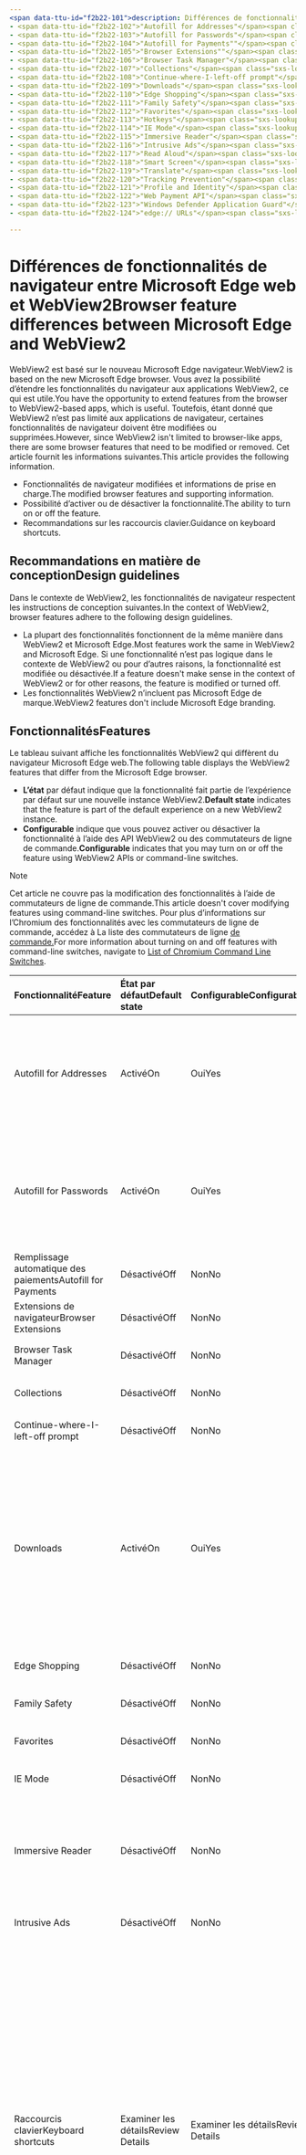 ```yaml
---
<span data-ttu-id="f2b22-101">description: Différences de fonctionnalités entre le titre Microsoft Edge et WebView2 : différences de fonctionnalités entre Microsoft Edge et l’auteur WebView2 : MSEdgeTeam ms.author: msedgedevrel ms.date: 19/04/2021 ms.topic: conceptual ms.prod: microsoft-edge ms.technology: webview keywords: IWebView2, IWebView2WebView, WebView2, webview, applications wpf, wpf, edge, ICoreWebView2, ICoreWebView2Host, contrôle de navigateur, edge html no-loc :</span><span class="sxs-lookup"><span data-stu-id="f2b22-101">description: Feature differences between Microsoft Edge and WebView2 title: Feature differences between Microsoft Edge and WebView2 author: MSEdgeTeam ms.author: msedgedevrel ms.date: 04/19/2021 ms.topic: conceptual ms.prod: microsoft-edge ms.technology: webview keywords: IWebView2, IWebView2WebView, WebView2, webview, wpf apps, wpf, edge, ICoreWebView2, ICoreWebView2Host, browser control, edge html no-loc:</span></span>
- <span data-ttu-id="f2b22-102">"Autofill for Addresses"</span><span class="sxs-lookup"><span data-stu-id="f2b22-102">"Autofill for Addresses"</span></span>
- <span data-ttu-id="f2b22-103">"Autofill for Passwords"</span><span class="sxs-lookup"><span data-stu-id="f2b22-103">"Autofill for Passwords"</span></span>
- <span data-ttu-id="f2b22-104">"Autofill for Payments""</span><span class="sxs-lookup"><span data-stu-id="f2b22-104">"Autofill for Payments""</span></span>
- <span data-ttu-id="f2b22-105">"Browser Extensions""</span><span class="sxs-lookup"><span data-stu-id="f2b22-105">"Browser Extensions""</span></span>
- <span data-ttu-id="f2b22-106">"Browser Task Manager"</span><span class="sxs-lookup"><span data-stu-id="f2b22-106">"Browser Task Manager"</span></span>
- <span data-ttu-id="f2b22-107">"Collections"</span><span class="sxs-lookup"><span data-stu-id="f2b22-107">"Collections"</span></span>
- <span data-ttu-id="f2b22-108">"Continue-where-I-left-off prompt"</span><span class="sxs-lookup"><span data-stu-id="f2b22-108">"Continue-where-I-left-off prompt"</span></span>
- <span data-ttu-id="f2b22-109">"Downloads"</span><span class="sxs-lookup"><span data-stu-id="f2b22-109">"Downloads"</span></span>
- <span data-ttu-id="f2b22-110">"Edge Shopping"</span><span class="sxs-lookup"><span data-stu-id="f2b22-110">"Edge Shopping"</span></span>
- <span data-ttu-id="f2b22-111">"Family Safety"</span><span class="sxs-lookup"><span data-stu-id="f2b22-111">"Family Safety"</span></span>
- <span data-ttu-id="f2b22-112">"Favorites"</span><span class="sxs-lookup"><span data-stu-id="f2b22-112">"Favorites"</span></span>
- <span data-ttu-id="f2b22-113">"Hotkeys"</span><span class="sxs-lookup"><span data-stu-id="f2b22-113">"Hotkeys"</span></span>
- <span data-ttu-id="f2b22-114">"IE Mode"</span><span class="sxs-lookup"><span data-stu-id="f2b22-114">"IE Mode"</span></span>
- <span data-ttu-id="f2b22-115">"Immersive Reader"</span><span class="sxs-lookup"><span data-stu-id="f2b22-115">"Immersive Reader"</span></span>
- <span data-ttu-id="f2b22-116">"Intrusive Ads"</span><span class="sxs-lookup"><span data-stu-id="f2b22-116">"Intrusive Ads"</span></span>
- <span data-ttu-id="f2b22-117">"Read Aloud"</span><span class="sxs-lookup"><span data-stu-id="f2b22-117">"Read Aloud"</span></span>
- <span data-ttu-id="f2b22-118">"Smart Screen"</span><span class="sxs-lookup"><span data-stu-id="f2b22-118">"Smart Screen"</span></span>
- <span data-ttu-id="f2b22-119">"Translate"</span><span class="sxs-lookup"><span data-stu-id="f2b22-119">"Translate"</span></span>
- <span data-ttu-id="f2b22-120">"Tracking Prevention"</span><span class="sxs-lookup"><span data-stu-id="f2b22-120">"Tracking Prevention"</span></span>
- <span data-ttu-id="f2b22-121">"Profile and Identity"</span><span class="sxs-lookup"><span data-stu-id="f2b22-121">"Profile and Identity"</span></span>
- <span data-ttu-id="f2b22-122">"Web Payment API"</span><span class="sxs-lookup"><span data-stu-id="f2b22-122">"Web Payment API"</span></span>
- <span data-ttu-id="f2b22-123">"Windows Defender Application Guard"</span><span class="sxs-lookup"><span data-stu-id="f2b22-123">"Windows Defender Application Guard"</span></span>
- <span data-ttu-id="f2b22-124">"edge:// URLs"</span><span class="sxs-lookup"><span data-stu-id="f2b22-124">"edge:// URLs"</span></span>

---
```

# <a name="browser-feature-differences-between-microsoft-edge-and-webview2"></a><span data-ttu-id="f2b22-125">Différences de fonctionnalités de navigateur entre Microsoft Edge web et WebView2</span><span class="sxs-lookup"><span data-stu-id="f2b22-125">Browser feature differences between Microsoft Edge and WebView2</span></span>  

<span data-ttu-id="f2b22-126">WebView2 est basé sur le nouveau Microsoft Edge navigateur.</span><span class="sxs-lookup"><span data-stu-id="f2b22-126">WebView2 is based on the new Microsoft Edge browser.</span></span>  <span data-ttu-id="f2b22-127">Vous avez la possibilité d’étendre les fonctionnalités du navigateur aux applications WebView2, ce qui est utile.</span><span class="sxs-lookup"><span data-stu-id="f2b22-127">You have the opportunity to extend features from the browser to WebView2-based apps, which is useful.</span></span>  <span data-ttu-id="f2b22-128">Toutefois, étant donné que WebView2 n’est pas limité aux applications de navigateur, certaines fonctionnalités de navigateur doivent être modifiées ou supprimées.</span><span class="sxs-lookup"><span data-stu-id="f2b22-128">However, since WebView2 isn't limited to browser-like apps, there are some browser features that need to be modified or removed.</span></span>  <span data-ttu-id="f2b22-129">Cet article fournit les informations suivantes.</span><span class="sxs-lookup"><span data-stu-id="f2b22-129">This article provides the following information.</span></span>  

*   <span data-ttu-id="f2b22-130">Fonctionnalités de navigateur modifiées et informations de prise en charge.</span><span class="sxs-lookup"><span data-stu-id="f2b22-130">The modified browser features and supporting information.</span></span>   
*   <span data-ttu-id="f2b22-131">Possibilité d’activer ou de désactiver la fonctionnalité.</span><span class="sxs-lookup"><span data-stu-id="f2b22-131">The ability to turn on or off the feature.</span></span>  
*   <span data-ttu-id="f2b22-132">Recommandations sur les raccourcis clavier.</span><span class="sxs-lookup"><span data-stu-id="f2b22-132">Guidance on keyboard shortcuts.</span></span>  
    
## <a name="design-guidelines"></a><span data-ttu-id="f2b22-133">Recommandations en matière de conception</span><span class="sxs-lookup"><span data-stu-id="f2b22-133">Design guidelines</span></span>  

<span data-ttu-id="f2b22-134">Dans le contexte de WebView2, les fonctionnalités de navigateur respectent les instructions de conception suivantes.</span><span class="sxs-lookup"><span data-stu-id="f2b22-134">In the context of WebView2, browser features adhere to the following design guidelines.</span></span>  

*   <span data-ttu-id="f2b22-135">La plupart des fonctionnalités fonctionnent de la même manière dans WebView2 et Microsoft Edge.</span><span class="sxs-lookup"><span data-stu-id="f2b22-135">Most features work the same in WebView2 and Microsoft Edge.</span></span>  <span data-ttu-id="f2b22-136">Si une fonctionnalité n’est pas logique dans le contexte de WebView2 ou pour d’autres raisons, la fonctionnalité est modifiée ou désactivée.</span><span class="sxs-lookup"><span data-stu-id="f2b22-136">If a feature doesn't make sense in the context of WebView2 or for other reasons, the feature is modified or turned off.</span></span> 
*   <span data-ttu-id="f2b22-137">Les fonctionnalités WebView2 n’incluent pas Microsoft Edge de marque.</span><span class="sxs-lookup"><span data-stu-id="f2b22-137">WebView2 features don't include Microsoft Edge branding.</span></span>  
    
## <a name="features"></a><span data-ttu-id="f2b22-138">Fonctionnalités</span><span class="sxs-lookup"><span data-stu-id="f2b22-138">Features</span></span>  

<span data-ttu-id="f2b22-139">Le tableau suivant affiche les fonctionnalités WebView2 qui diffèrent du navigateur Microsoft Edge web.</span><span class="sxs-lookup"><span data-stu-id="f2b22-139">The following table displays the WebView2 features that differ from the Microsoft Edge browser.</span></span>   

*   <span data-ttu-id="f2b22-140">**L’état** par défaut indique que la fonctionnalité fait partie de l’expérience par défaut sur une nouvelle instance WebView2.</span><span class="sxs-lookup"><span data-stu-id="f2b22-140">**Default state** indicates that the feature is part of the default experience on a new WebView2 instance.</span></span>  
*   <span data-ttu-id="f2b22-141">**Configurable** indique que vous pouvez activer ou désactiver la fonctionnalité à l’aide des API WebView2 ou des commutateurs de ligne de commande.</span><span class="sxs-lookup"><span data-stu-id="f2b22-141">**Configurable** indicates that you may turn on or off the feature using WebView2 APIs or command-line switches.</span></span>  
    
> [!NOTE]  
> <span data-ttu-id="f2b22-142">Cet article ne couvre pas la modification des fonctionnalités à l’aide de commutateurs de ligne de commande.</span><span class="sxs-lookup"><span data-stu-id="f2b22-142">This article doesn't cover modifying features using command-line switches.</span></span>  <span data-ttu-id="f2b22-143">Pour plus d’informations sur l’Chromium des fonctionnalités avec les commutateurs de ligne de commande, accédez à La liste des commutateurs de ligne [de commande.][PeterExperimentsChromiumCommandLineSwitches]</span><span class="sxs-lookup"><span data-stu-id="f2b22-143">For more information about turning on and off features with command-line switches, navigate to [List of Chromium Command Line Switches][PeterExperimentsChromiumCommandLineSwitches].</span></span>  
    
| <span data-ttu-id="f2b22-144">Fonctionnalité</span><span class="sxs-lookup"><span data-stu-id="f2b22-144">Feature</span></span> | <span data-ttu-id="f2b22-145">État par défaut</span><span class="sxs-lookup"><span data-stu-id="f2b22-145">Default state</span></span> | <span data-ttu-id="f2b22-146">Configurable</span><span class="sxs-lookup"><span data-stu-id="f2b22-146">Configurable</span></span> | <span data-ttu-id="f2b22-147">Détails</span><span class="sxs-lookup"><span data-stu-id="f2b22-147">Details</span></span> |  
|:--- |:--- |:--- | :--- |  
| Autofill for Addresses | <span data-ttu-id="f2b22-148">Activé</span><span class="sxs-lookup"><span data-stu-id="f2b22-148">On</span></span> | <span data-ttu-id="f2b22-149">Oui</span><span class="sxs-lookup"><span data-stu-id="f2b22-149">Yes</span></span> | <span data-ttu-id="f2b22-150">Cette fonctionnalité est désactivée par défaut, vous pouvez l’activer ou la désactiver à l’aide des API de remplissage automatique WebView2.</span><span class="sxs-lookup"><span data-stu-id="f2b22-150">This feature is turned on by default, you may turn it on or off using WebView2 Autofill APIs.</span></span>  |  
| Autofill for Passwords | <span data-ttu-id="f2b22-151">Activé</span><span class="sxs-lookup"><span data-stu-id="f2b22-151">On</span></span> | <span data-ttu-id="f2b22-152">Oui</span><span class="sxs-lookup"><span data-stu-id="f2b22-152">Yes</span></span> | <span data-ttu-id="f2b22-153">Cette fonctionnalité est désactivée par défaut, vous pouvez l’activer ou la désactiver à l’aide des API de remplissage automatique WebView2.</span><span class="sxs-lookup"><span data-stu-id="f2b22-153">This feature is turned on by default, you may turn it on or off using WebView2 Autofill APIs.</span></span>  |  
| <span data-ttu-id="f2b22-154">Remplissage automatique des paiements</span><span class="sxs-lookup"><span data-stu-id="f2b22-154">Autofill for Payments</span></span> | <span data-ttu-id="f2b22-155">Désactivé</span><span class="sxs-lookup"><span data-stu-id="f2b22-155">Off</span></span> | <span data-ttu-id="f2b22-156">Non</span><span class="sxs-lookup"><span data-stu-id="f2b22-156">No</span></span> | <span data-ttu-id="f2b22-157">Cette fonctionnalité est désactivée.</span><span class="sxs-lookup"><span data-stu-id="f2b22-157">This feature is turned off.</span></span>  |  
| <span data-ttu-id="f2b22-158">Extensions de navigateur</span><span class="sxs-lookup"><span data-stu-id="f2b22-158">Browser Extensions</span></span> | <span data-ttu-id="f2b22-159">Désactivé</span><span class="sxs-lookup"><span data-stu-id="f2b22-159">Off</span></span> | <span data-ttu-id="f2b22-160">Non</span><span class="sxs-lookup"><span data-stu-id="f2b22-160">No</span></span> | <span data-ttu-id="f2b22-161">Cette fonctionnalité est désactivée.</span><span class="sxs-lookup"><span data-stu-id="f2b22-161">This feature is turned off.</span></span>  |  
| Browser Task Manager | <span data-ttu-id="f2b22-162">Désactivé</span><span class="sxs-lookup"><span data-stu-id="f2b22-162">Off</span></span> | <span data-ttu-id="f2b22-163">Non</span><span class="sxs-lookup"><span data-stu-id="f2b22-163">No</span></span> | <span data-ttu-id="f2b22-164">Cette fonctionnalité est désactivée.</span><span class="sxs-lookup"><span data-stu-id="f2b22-164">This feature is turned off.</span></span>  |  
| Collections | <span data-ttu-id="f2b22-165">Désactivé</span><span class="sxs-lookup"><span data-stu-id="f2b22-165">Off</span></span> | <span data-ttu-id="f2b22-166">Non</span><span class="sxs-lookup"><span data-stu-id="f2b22-166">No</span></span> | <span data-ttu-id="f2b22-167">Cette fonctionnalité est désactivée.</span><span class="sxs-lookup"><span data-stu-id="f2b22-167">This feature is turned off.</span></span>  |  
| Continue-where-I-left-off prompt | <span data-ttu-id="f2b22-168">Désactivé</span><span class="sxs-lookup"><span data-stu-id="f2b22-168">Off</span></span> | <span data-ttu-id="f2b22-169">Non</span><span class="sxs-lookup"><span data-stu-id="f2b22-169">No</span></span> | <span data-ttu-id="f2b22-170">Cette fonctionnalité est désactivée.</span><span class="sxs-lookup"><span data-stu-id="f2b22-170">This feature is turned off.</span></span>  |  
| Downloads | <span data-ttu-id="f2b22-171">Activé</span><span class="sxs-lookup"><span data-stu-id="f2b22-171">On</span></span> | <span data-ttu-id="f2b22-172">Oui</span><span class="sxs-lookup"><span data-stu-id="f2b22-172">Yes</span></span> | <span data-ttu-id="f2b22-173">WebView2 fournit une API qui vous permet de personnaliser l’interface utilisateur de téléchargement pour manipuler les téléchargements.</span><span class="sxs-lookup"><span data-stu-id="f2b22-173">WebView2 provides an API that allows you to customize the download UI to manipulate downloads.</span></span> <span data-ttu-id="f2b22-174">Par exemple, vous pouvez bloquer, rediriger, enregistrer, suspendre, etc.</span><span class="sxs-lookup"><span data-stu-id="f2b22-174">For example, you can block, redirect, save, pause, and so on.</span></span>  <!--For more information, navigate to [download API][Webview2ReferenceDownloadApi].--> |  
| Edge Shopping | <span data-ttu-id="f2b22-175">Désactivé</span><span class="sxs-lookup"><span data-stu-id="f2b22-175">Off</span></span> | <span data-ttu-id="f2b22-176">Non</span><span class="sxs-lookup"><span data-stu-id="f2b22-176">No</span></span> | <span data-ttu-id="f2b22-177">Cette fonctionnalité est désactivée.</span><span class="sxs-lookup"><span data-stu-id="f2b22-177">This feature is turned off.</span></span>  |  
| Family Safety | <span data-ttu-id="f2b22-178">Désactivé</span><span class="sxs-lookup"><span data-stu-id="f2b22-178">Off</span></span> | <span data-ttu-id="f2b22-179">Non</span><span class="sxs-lookup"><span data-stu-id="f2b22-179">No</span></span> | <span data-ttu-id="f2b22-180">Cette fonctionnalité est désactivée.</span><span class="sxs-lookup"><span data-stu-id="f2b22-180">This feature is turned off.</span></span>  |  
| Favorites | <span data-ttu-id="f2b22-181">Désactivé</span><span class="sxs-lookup"><span data-stu-id="f2b22-181">Off</span></span> | <span data-ttu-id="f2b22-182">Non</span><span class="sxs-lookup"><span data-stu-id="f2b22-182">No</span></span> | <span data-ttu-id="f2b22-183">Cette fonctionnalité est désactivée.</span><span class="sxs-lookup"><span data-stu-id="f2b22-183">This feature is turned off.</span></span>  |  
| IE Mode | <span data-ttu-id="f2b22-184">Désactivé</span><span class="sxs-lookup"><span data-stu-id="f2b22-184">Off</span></span> | <span data-ttu-id="f2b22-185">Non</span><span class="sxs-lookup"><span data-stu-id="f2b22-185">No</span></span> | <span data-ttu-id="f2b22-186">Cette fonctionnalité est désactivée.</span><span class="sxs-lookup"><span data-stu-id="f2b22-186">This feature is turned off.</span></span>  |  
| Immersive Reader | <span data-ttu-id="f2b22-187">Désactivé</span><span class="sxs-lookup"><span data-stu-id="f2b22-187">Off</span></span> | <span data-ttu-id="f2b22-188">Non</span><span class="sxs-lookup"><span data-stu-id="f2b22-188">No</span></span> | <span data-ttu-id="f2b22-189">Cette fonctionnalité dépend de l’interface utilisateur du navigateur pour l’interaction.</span><span class="sxs-lookup"><span data-stu-id="f2b22-189">This feature depends on the browser UI for interaction.</span></span>  <span data-ttu-id="f2b22-190">Cette fonctionnalité est désactivée.</span><span class="sxs-lookup"><span data-stu-id="f2b22-190">This feature is turned off.</span></span>  |  
| Intrusive Ads | <span data-ttu-id="f2b22-191">Désactivé</span><span class="sxs-lookup"><span data-stu-id="f2b22-191">Off</span></span> | <span data-ttu-id="f2b22-192">Non</span><span class="sxs-lookup"><span data-stu-id="f2b22-192">No</span></span> | <span data-ttu-id="f2b22-193">Cette fonctionnalité est désactivée.</span><span class="sxs-lookup"><span data-stu-id="f2b22-193">This feature is turned off.</span></span>  |  
| <span data-ttu-id="f2b22-194">Raccourcis clavier</span><span class="sxs-lookup"><span data-stu-id="f2b22-194">Keyboard shortcuts</span></span> | <span data-ttu-id="f2b22-195">Examiner les détails</span><span class="sxs-lookup"><span data-stu-id="f2b22-195">Review Details</span></span> | <span data-ttu-id="f2b22-196">Examiner les détails</span><span class="sxs-lookup"><span data-stu-id="f2b22-196">Review Details</span></span> | <span data-ttu-id="f2b22-197">Les raccourcis clavier qui sont désactivés par défaut n’ont pas de sens ou provoquent des problèmes dans WebView2.</span><span class="sxs-lookup"><span data-stu-id="f2b22-197">The keyboard shortcuts that are turned off by default either don't make sense or cause problems in WebView2.</span></span>  <span data-ttu-id="f2b22-198">Vous ne pouvez pas activer ou désactiver ces raccourcis.</span><span class="sxs-lookup"><span data-stu-id="f2b22-198">You may not turn on or off these shortcuts.</span></span>  <span data-ttu-id="f2b22-199">Au lieu de cela, vous pouvez écouter une combinaison de touches à l’aide de l’événement `AcceleratorKeyPressed` et créer une réponse personnalisée si nécessaire.</span><span class="sxs-lookup"><span data-stu-id="f2b22-199">Instead, you may listen for a key combination using the `AcceleratorKeyPressed` event and create a custom response if needed.</span></span>  <span data-ttu-id="f2b22-200">Pour plus d’informations, accédez à [d’autres informations sur les raccourcis clavier.](#additional-keyboard-shortcuts-information)</span><span class="sxs-lookup"><span data-stu-id="f2b22-200">For more information, navigate to [Additional keyboard shortcuts information](#additional-keyboard-shortcuts-information).</span></span> |  
| <span data-ttu-id="f2b22-201">Notifications Push</span><span class="sxs-lookup"><span data-stu-id="f2b22-201">Push notifications</span></span> | <span data-ttu-id="f2b22-202">Désactivé</span><span class="sxs-lookup"><span data-stu-id="f2b22-202">Off</span></span> | <span data-ttu-id="f2b22-203">Non</span><span class="sxs-lookup"><span data-stu-id="f2b22-203">No</span></span> | <span data-ttu-id="f2b22-204">Cette fonctionnalité n’est pas implémentée dans WebView2.</span><span class="sxs-lookup"><span data-stu-id="f2b22-204">This feature is not implemented in WebView2.</span></span>  <span data-ttu-id="f2b22-205">Pour plus d’informations, [accédez à Ajouter la prise en charge de l’API de notification HTML5 (#308).][GithubMicrosoftedgeWebview2feedbackIssues308]</span><span class="sxs-lookup"><span data-stu-id="f2b22-205">For more information, navigate to [Add support for HTML5 Notification API (#308)][GithubMicrosoftedgeWebview2feedbackIssues308].</span></span> |  
| Read Aloud | <span data-ttu-id="f2b22-206">Désactivé</span><span class="sxs-lookup"><span data-stu-id="f2b22-206">Off</span></span> | <span data-ttu-id="f2b22-207">Non</span><span class="sxs-lookup"><span data-stu-id="f2b22-207">No</span></span> | <span data-ttu-id="f2b22-208">Cette fonctionnalité est désactivée.</span><span class="sxs-lookup"><span data-stu-id="f2b22-208">This feature is turned off.</span></span>  |  
| Smart Screen | <span data-ttu-id="f2b22-209">Activé</span><span class="sxs-lookup"><span data-stu-id="f2b22-209">On</span></span>`*` | <span data-ttu-id="f2b22-210">Non</span><span class="sxs-lookup"><span data-stu-id="f2b22-210">No</span></span> | `*` <span data-ttu-id="f2b22-211">L’interface utilisateur de cette fonctionnalité a été supprimée, mais la fonctionnalité sous-jacente est toujours disponible.</span><span class="sxs-lookup"><span data-stu-id="f2b22-211">The UI for this feature has been removed, however the underlying functionality is still available.</span></span>  <span data-ttu-id="f2b22-212">En outre, vous pouvez désactiver Smart Screen l’utilisation d’un commutateur de ligne de commande.</span><span class="sxs-lookup"><span data-stu-id="f2b22-212">Additionally, you may turn off Smart Screen using a command-line switch.</span></span>  |  
| Translate | <span data-ttu-id="f2b22-213">Désactivé</span><span class="sxs-lookup"><span data-stu-id="f2b22-213">Off</span></span> | <span data-ttu-id="f2b22-214">Non</span><span class="sxs-lookup"><span data-stu-id="f2b22-214">No</span></span> | <span data-ttu-id="f2b22-215">Cette fonctionnalité est désactivée.</span><span class="sxs-lookup"><span data-stu-id="f2b22-215">This feature is turned off.</span></span>  |  
| Tracking Prevention | <span data-ttu-id="f2b22-216">Activé</span><span class="sxs-lookup"><span data-stu-id="f2b22-216">On</span></span>`*` | <span data-ttu-id="f2b22-217">Non</span><span class="sxs-lookup"><span data-stu-id="f2b22-217">No</span></span> | `*` <span data-ttu-id="f2b22-218">L’interface utilisateur de cette fonctionnalité a été supprimée, mais la fonctionnalité sous-jacente est toujours disponible.</span><span class="sxs-lookup"><span data-stu-id="f2b22-218">The UI for this feature has been removed, however the underlying functionality is still available.</span></span>  <span data-ttu-id="f2b22-219">La prévention du suivi est toujours équilibrée.</span><span class="sxs-lookup"><span data-stu-id="f2b22-219">Tracking prevention is always set to balanced.</span></span>|  
| Profile and Identity | <span data-ttu-id="f2b22-220">Désactivé</span><span class="sxs-lookup"><span data-stu-id="f2b22-220">Off</span></span> | <span data-ttu-id="f2b22-221">Non</span><span class="sxs-lookup"><span data-stu-id="f2b22-221">No</span></span> | <span data-ttu-id="f2b22-222">La fonctionnalité qui synchronise vos favoris, cookies, etc., est désactivée.</span><span class="sxs-lookup"><span data-stu-id="f2b22-222">The feature that syncs your favorites, cookies, and so on, is turned off.</span></span>  |  
| Web Payment API | <span data-ttu-id="f2b22-223">Désactivé</span><span class="sxs-lookup"><span data-stu-id="f2b22-223">Off</span></span> | <span data-ttu-id="f2b22-224">Non</span><span class="sxs-lookup"><span data-stu-id="f2b22-224">No</span></span> | <span data-ttu-id="f2b22-225">Cette fonctionnalité est désactivée.</span><span class="sxs-lookup"><span data-stu-id="f2b22-225">This feature is turned off.</span></span>  | 
| Windows Defender Application Guard | <span data-ttu-id="f2b22-226">Désactivé</span><span class="sxs-lookup"><span data-stu-id="f2b22-226">Off</span></span> | <span data-ttu-id="f2b22-227">Non</span><span class="sxs-lookup"><span data-stu-id="f2b22-227">No</span></span> | <span data-ttu-id="f2b22-228">Cette fonctionnalité est désactivée.</span><span class="sxs-lookup"><span data-stu-id="f2b22-228">This feature is turned off.</span></span>  |  
| edge:// URLs | <span data-ttu-id="f2b22-229">Examiner les détails</span><span class="sxs-lookup"><span data-stu-id="f2b22-229">Review Details</span></span> | <span data-ttu-id="f2b22-230">Non</span><span class="sxs-lookup"><span data-stu-id="f2b22-230">No</span></span> | <span data-ttu-id="f2b22-231">Paramètres pour le navigateur Microsoft Edge sont sur `edge://` les URL.</span><span class="sxs-lookup"><span data-stu-id="f2b22-231">Settings for the Microsoft Edge browser are on `edge://` URLs.</span></span>  <span data-ttu-id="f2b22-232">Étant donné que la plupart de ces pages web ont une Microsoft Edge ou n’ont pas de sens dans le contexte de WebView2, certaines de ces URL sont désactivées.</span><span class="sxs-lookup"><span data-stu-id="f2b22-232">Because most of these webpages have Microsoft Edge branding or don't make sense within the context of WebView2, some of these URLs are turned off.</span></span>  <span data-ttu-id="f2b22-233">Pour plus d’informations, [accédez à URL internes bloquées.](#blocked-internal-urls)</span><span class="sxs-lookup"><span data-stu-id="f2b22-233">For more information, navigate to [Blocked internal URLs](#blocked-internal-urls).</span></span>  |  

## <a name="blocked-internal-urls"></a><span data-ttu-id="f2b22-234">URL internes bloquées</span><span class="sxs-lookup"><span data-stu-id="f2b22-234">Blocked internal URLs</span></span>  

<span data-ttu-id="f2b22-235">Les pages web Microsoft Edge paramètres Google Chrome et suivantes ne sont pas disponibles dans WebView2.</span><span class="sxs-lookup"><span data-stu-id="f2b22-235">The following Microsoft Edge and Google Chrome settings webpages aren't available in WebView2.</span></span>  

*   `chrome-search://local-ntp/local-ntp.html`  
*   `edge://application-guard-internals`  
*   `edge://apps`  
*   `edge://compat`  
*   `edge://extensions`  
*   `edge://favorites`  
*   `edge://help`  
*   `edge://management`  
*   `edge://network-error`  
*   `edge://new-tab-page`  
*   `edge://newtab`  
*   `edge://omnibox`  
*   `edge://settings`  
*   `edge://supervised-user-internals`  
*   `edge://version`  

## <a name="additional-keyboard-shortcuts-information"></a><span data-ttu-id="f2b22-236">Informations supplémentaires sur les raccourcis clavier</span><span class="sxs-lookup"><span data-stu-id="f2b22-236">Additional keyboard shortcuts information</span></span>  

<span data-ttu-id="f2b22-237">Les raccourcis clavier ou les liaisons de touches sont pris en charge dans Microsoft Edge et WebView2.</span><span class="sxs-lookup"><span data-stu-id="f2b22-237">Keyboard shortcuts or key bindings are supported in Microsoft Edge and WebView2.</span></span>  <span data-ttu-id="f2b22-238">Lorsque Microsoft Edge mises à jour sont mises à jour, les liaisons de touches par défaut peuvent changer.</span><span class="sxs-lookup"><span data-stu-id="f2b22-238">When Microsoft Edge updates, the default key bindings may change.</span></span>  <span data-ttu-id="f2b22-239">En outre, un raccourci clavier qui est désactivé par défaut peut s’activer si la fonctionnalité est désormais prise en charge dans WebView2.</span><span class="sxs-lookup"><span data-stu-id="f2b22-239">Furthermore, a keyboard shortcut that is turned off by default may turn on if the feature is now supported in WebView2.</span></span>  <span data-ttu-id="f2b22-240">Pour éviter les modifications apportées à vos raccourcis clavier, vous pouvez définir sur , ce qui permet d’éteindre toutes les touches qui accèdent aux fonctionnalités du navigateur, tout en maintenant tous les raccourcis de déplacement et de modification de texte de base `AreBrowserAcceleratorKeysEnabled` `FALSE` allumés.</span><span class="sxs-lookup"><span data-stu-id="f2b22-240">To avoid changes to your keyboard shortcuts, you may set `AreBrowserAcceleratorKeysEnabled` to `FALSE`, which turns off all keys that access browser features, but keeps all basic text-editing and movement shortcuts turned on.</span></span>  

<span data-ttu-id="f2b22-241">Le tableau suivant répertorie les raccourcis qui sont toujours désactivés dans WebView2.</span><span class="sxs-lookup"><span data-stu-id="f2b22-241">The following table lists the shortcuts that are always turned off in WebView2.</span></span>  <span data-ttu-id="f2b22-242">Un astérisque \( \) indique que le raccourci n’est pas désactivé, mais que la fonctionnalité à partir de celle-ci est désactivée ou ne s’applique pas à `*` WebView2.</span><span class="sxs-lookup"><span data-stu-id="f2b22-242">An asterisk \(`*`\) character indicates that the shortcut isn't turned off, but the feature it accesses is turned off or doesn't apply to WebView2.</span></span>  

| <span data-ttu-id="f2b22-243">Action</span><span class="sxs-lookup"><span data-stu-id="f2b22-243">Action</span></span> | <span data-ttu-id="f2b22-244">Windows</span><span class="sxs-lookup"><span data-stu-id="f2b22-244">Windows</span></span> |  
|:--- |:--- |  
| <span data-ttu-id="f2b22-245">Ajouter à</span><span class="sxs-lookup"><span data-stu-id="f2b22-245">Add to</span></span> Favorites | `Ctrl`+`D` |  
| <span data-ttu-id="f2b22-246">Ajouter tous les onglets à</span><span class="sxs-lookup"><span data-stu-id="f2b22-246">Add All Tabs to</span></span> Favorites | `Ctrl`+`Shift`+`D` |  
| <span data-ttu-id="f2b22-247">Emplacement du focus</span><span class="sxs-lookup"><span data-stu-id="f2b22-247">Focus Location</span></span> | `Ctrl`+`L, Alt`+`D` |  
| <span data-ttu-id="f2b22-248">Coller et aller</span><span class="sxs-lookup"><span data-stu-id="f2b22-248">Paste and Go</span></span> | `Ctrl`+`Shift`+`L` |  
| <span data-ttu-id="f2b22-249">Ouvrir un fichier</span><span class="sxs-lookup"><span data-stu-id="f2b22-249">Open File</span></span> | `Ctrl`+`O` |  
| Read Aloud `*` | `Ctrl`+`Shift`+`U` |  
| <span data-ttu-id="f2b22-250">Web Capture</span><span class="sxs-lookup"><span data-stu-id="f2b22-250">Web Capture</span></span> `*` | `Ctrl`+`Shift`+`S` |  
| <span data-ttu-id="f2b22-251">Barre latérale</span><span class="sxs-lookup"><span data-stu-id="f2b22-251">Sidebar</span></span> `*` | `Ctrl`+`Shift`+`E` |  
| <span data-ttu-id="f2b22-252">Enregistrer la page</span><span class="sxs-lookup"><span data-stu-id="f2b22-252">Save Page</span></span> | `Ctrl`+`S` |  
| <span data-ttu-id="f2b22-253">Sélectionner le dernier onglet</span><span class="sxs-lookup"><span data-stu-id="f2b22-253">Select Last Tab</span></span> | `Ctrl`+`9` |  
| <span data-ttu-id="f2b22-254">Sélectionner l’onglet suivant</span><span class="sxs-lookup"><span data-stu-id="f2b22-254">Select Next Tab</span></span> | `Ctrl`+`Tab` |  
| <span data-ttu-id="f2b22-255">Sélectionner l’onglet précédent</span><span class="sxs-lookup"><span data-stu-id="f2b22-255">Select Previous Tab</span></span> | `Ctrl`+`Shift`+`Tab` |  
| <span data-ttu-id="f2b22-256">Sélectionner l’onglet \(1 - 8\)</span><span class="sxs-lookup"><span data-stu-id="f2b22-256">Select Tab \(1 - 8\)</span></span> | `Ctrl`+`(1-8)` |  
| <span data-ttu-id="f2b22-257">Afficher Favorites la barre</span><span class="sxs-lookup"><span data-stu-id="f2b22-257">Show Favorites Bar</span></span> `*` | `Ctrl`+`Shift`+`B` |  
| <span data-ttu-id="f2b22-258">Help</span><span class="sxs-lookup"><span data-stu-id="f2b22-258">Help</span></span> | `F1` |  
| <span data-ttu-id="f2b22-259">Volet Suivant focus</span><span class="sxs-lookup"><span data-stu-id="f2b22-259">Focus Next Pane</span></span> `*` | `F6` |  
| <span data-ttu-id="f2b22-260">Volet Précédent focus</span><span class="sxs-lookup"><span data-stu-id="f2b22-260">Focus Previous Pane</span></span> `*` | `Shift`+`F6` |  
| <span data-ttu-id="f2b22-261">Navigation par caret</span><span class="sxs-lookup"><span data-stu-id="f2b22-261">Caret Browsing</span></span> `*` | `F7` |  
| <span data-ttu-id="f2b22-262">Lecture</span><span class="sxs-lookup"><span data-stu-id="f2b22-262">Reading View</span></span> `*` | `F9` |  
| <span data-ttu-id="f2b22-263">Barre de menus Focus</span><span class="sxs-lookup"><span data-stu-id="f2b22-263">Focus Menu Bar</span></span> | `F10` |  
| <span data-ttu-id="f2b22-264">Afficher le menu Identité</span><span class="sxs-lookup"><span data-stu-id="f2b22-264">Show Identity Menu</span></span> `*` | `Ctrl`+`Shift`+`M` |  
| Browser Task Manager `*` | `Shift`+`Escape` |  
| <span data-ttu-id="f2b22-265">Commentaires sur Edge</span><span class="sxs-lookup"><span data-stu-id="f2b22-265">Edge Feedback</span></span> `*` | `Shift`+`Alt`+`I` |  
| <span data-ttu-id="f2b22-266">Désactiver l’onglet</span><span class="sxs-lookup"><span data-stu-id="f2b22-266">Mute Tab</span></span> `*` | `Ctrl`+`M` |  
| <span data-ttu-id="f2b22-267">Nouvelle fenêtre Incognito</span><span class="sxs-lookup"><span data-stu-id="f2b22-267">New Incognito Window</span></span> | `Ctrl`+`Shift`+`N` |  
| <span data-ttu-id="f2b22-268">Nouvel onglet</span><span class="sxs-lookup"><span data-stu-id="f2b22-268">New Tab</span></span> | `Ctrl`+`T` |  
| <span data-ttu-id="f2b22-269">Nouvelle fenêtre</span><span class="sxs-lookup"><span data-stu-id="f2b22-269">New Window</span></span> | `Ctrl`+`N` |  
| <span data-ttu-id="f2b22-270">Restaurer le dernier onglet fermé</span><span class="sxs-lookup"><span data-stu-id="f2b22-270">Restore Last Closed Tab</span></span> | `Ctrl`+`Shift`+`T` |  
| <span data-ttu-id="f2b22-271">Mise au point</span><span class="sxs-lookup"><span data-stu-id="f2b22-271">Focus</span></span> Favorites | `Alt`+`Shift`+`B` |  
| <span data-ttu-id="f2b22-272">Focus Inactive Popup</span><span class="sxs-lookup"><span data-stu-id="f2b22-272">Focus Inactive Popup</span></span> | `Alt`+`Shift`+`A` |  
| <span data-ttu-id="f2b22-273">Recherche de focus</span><span class="sxs-lookup"><span data-stu-id="f2b22-273">Focus Search</span></span> | `Ctrl`<span data-ttu-id="f2b22-274">+`E`, `Ctrl`+`K`,</span><span class="sxs-lookup"><span data-stu-id="f2b22-274">+`E`, `Ctrl`+`K`,</span></span> `Search Key` |  
| <span data-ttu-id="f2b22-275">Onglet dupliqué</span><span class="sxs-lookup"><span data-stu-id="f2b22-275">Duplicate Tab</span></span> | `Ctrl`+`Shift`+`K` |  
| <span data-ttu-id="f2b22-276">Barre d’outils Focus</span><span class="sxs-lookup"><span data-stu-id="f2b22-276">Focus Toolbar</span></span> `*` | `Alt`+`Shift`+`T` |  
| <span data-ttu-id="f2b22-277">Accueil</span><span class="sxs-lookup"><span data-stu-id="f2b22-277">Home</span></span> | `Alt`<span data-ttu-id="f2b22-278">+`Home`,</span><span class="sxs-lookup"><span data-stu-id="f2b22-278">+`Home`,</span></span> `Browser Home Key` |  
| <span data-ttu-id="f2b22-279">Afficher le menu de l’application</span><span class="sxs-lookup"><span data-stu-id="f2b22-279">Show App Menu</span></span> | `Alt`+`E, Alt`+`F` |  
| <span data-ttu-id="f2b22-280">Afficher</span><span class="sxs-lookup"><span data-stu-id="f2b22-280">Show</span></span> Favorites | `Ctrl`+`Shift`+`O` |  
| <span data-ttu-id="f2b22-281">Afficher</span><span class="sxs-lookup"><span data-stu-id="f2b22-281">Show</span></span> Downloads | `Ctrl`+`J` |  
| <span data-ttu-id="f2b22-282">Afficher l’historique</span><span class="sxs-lookup"><span data-stu-id="f2b22-282">Show History</span></span> | `Ctrl`+`H` |  
| <span data-ttu-id="f2b22-283">Afficher la barre du mode lecture</span><span class="sxs-lookup"><span data-stu-id="f2b22-283">Show Reading Mode Bar</span></span> `*` | `Shift`+`Alt`+`R` |  
| <span data-ttu-id="f2b22-284">Afficher</span><span class="sxs-lookup"><span data-stu-id="f2b22-284">Show</span></span> Collections `*` | `Ctrl`+`Shift`+`Y` |  

<span data-ttu-id="f2b22-285">Les raccourcis clavier suivants sont toujours désactivés, sauf dans les fenêtres qui `NewWindowRequested` s’affichent lorsque l’événement n’est pas géré.</span><span class="sxs-lookup"><span data-stu-id="f2b22-285">The following keyboard shortcuts are always turned off, except in windows that display when the `NewWindowRequested` event isn't handled.</span></span>

| <span data-ttu-id="f2b22-286">Action</span><span class="sxs-lookup"><span data-stu-id="f2b22-286">Action</span></span> | <span data-ttu-id="f2b22-287">Windows</span><span class="sxs-lookup"><span data-stu-id="f2b22-287">Windows</span></span> |  
|:--- |:--- |  
| <span data-ttu-id="f2b22-288">Fermer l’onglet</span><span class="sxs-lookup"><span data-stu-id="f2b22-288">Close Tab</span></span> | `Ctrl`+`W, Ctrl`+`F4` |  
| <span data-ttu-id="f2b22-289">Fermer la fenêtre</span><span class="sxs-lookup"><span data-stu-id="f2b22-289">Close Window</span></span> | `Ctrl`+`Shift`+`W` |  
| <span data-ttu-id="f2b22-290">Plein écran</span><span class="sxs-lookup"><span data-stu-id="f2b22-290">Fullscreen</span></span> | `F11` |  

<span data-ttu-id="f2b22-291">Si vous le `AreBrowserAcceleratorKeysEnabled` `FALSE` définissez, les raccourcis clavier supplémentaires suivants sont désactivés.</span><span class="sxs-lookup"><span data-stu-id="f2b22-291">If you set `AreBrowserAcceleratorKeysEnabled` to `FALSE`, the following additional keyboard shortcuts are turned off.</span></span>  

| <span data-ttu-id="f2b22-292">Action</span><span class="sxs-lookup"><span data-stu-id="f2b22-292">Action</span></span> | <span data-ttu-id="f2b22-293">Windows</span><span class="sxs-lookup"><span data-stu-id="f2b22-293">Windows</span></span> |  
|:--- |:--- |  
| <span data-ttu-id="f2b22-294">Stop</span><span class="sxs-lookup"><span data-stu-id="f2b22-294">Stop</span></span> | `Escape` |  
| <span data-ttu-id="f2b22-295">Rechercher sur la page</span><span class="sxs-lookup"><span data-stu-id="f2b22-295">Find on Page</span></span> | `Ctrl`+`F` |  
| <span data-ttu-id="f2b22-296">Rechercher suivant</span><span class="sxs-lookup"><span data-stu-id="f2b22-296">Find Next</span></span> | `Ctrl`+`G` |  
| <span data-ttu-id="f2b22-297">Rechercher précédent</span><span class="sxs-lookup"><span data-stu-id="f2b22-297">Find Previous</span></span> | `Ctrl`+`Shift`+`G` |  
| <span data-ttu-id="f2b22-298">Imprimer</span><span class="sxs-lookup"><span data-stu-id="f2b22-298">Print</span></span> | `Ctrl`+`P` |  
| <span data-ttu-id="f2b22-299">Actualiser</span><span class="sxs-lookup"><span data-stu-id="f2b22-299">Refresh</span></span> | `Ctrl`<span data-ttu-id="f2b22-300">+`R`, `F5`,</span><span class="sxs-lookup"><span data-stu-id="f2b22-300">+`R`, `F5`,</span></span> `Reload Key` |  
| <span data-ttu-id="f2b22-301">Actualiser sans cache</span><span class="sxs-lookup"><span data-stu-id="f2b22-301">Refresh Without Cache</span></span> | `Ctrl`<span data-ttu-id="f2b22-302">+`Shift`+`R`, `Ctrl`+`F5`, `Shift`+`F5`, `Ctrl`+`Refresh`, `Shift`+</span><span class="sxs-lookup"><span data-stu-id="f2b22-302">+`Shift`+`R`, `Ctrl`+`F5`, `Shift`+`F5`, `Ctrl`+`Refresh`, `Shift`+</span></span>`Refresh` |  
| <span data-ttu-id="f2b22-303">Zoom arrière</span><span class="sxs-lookup"><span data-stu-id="f2b22-303">Zoom Out</span></span> | `Ctrl`+`-` |  
| <span data-ttu-id="f2b22-304">Zoom avant</span><span class="sxs-lookup"><span data-stu-id="f2b22-304">Zoom In</span></span> | `Ctrl`+`+` |  
| <span data-ttu-id="f2b22-305">Réinitialiser le zoom</span><span class="sxs-lookup"><span data-stu-id="f2b22-305">Reset Zoom</span></span> | `Ctrl`+`0` |  
| <span data-ttu-id="f2b22-306">Rechercher suivant</span><span class="sxs-lookup"><span data-stu-id="f2b22-306">Find Next</span></span> | `F3` |  
| <span data-ttu-id="f2b22-307">Rechercher précédent</span><span class="sxs-lookup"><span data-stu-id="f2b22-307">Find Previous</span></span> | `Shift`+`F3` |  
| <span data-ttu-id="f2b22-308">Back</span><span class="sxs-lookup"><span data-stu-id="f2b22-308">Back</span></span> | `Alt`+`Left, Browser Back Key` |  
| <span data-ttu-id="f2b22-309">Forward</span><span class="sxs-lookup"><span data-stu-id="f2b22-309">Forward</span></span> | `Alt`<span data-ttu-id="f2b22-310">+`Right`,</span><span class="sxs-lookup"><span data-stu-id="f2b22-310">+`Right`,</span></span> `Browser Forward Key` |  
| <span data-ttu-id="f2b22-311">Imprimer</span><span class="sxs-lookup"><span data-stu-id="f2b22-311">Print</span></span> | `Ctrl`+`P` |  
| <span data-ttu-id="f2b22-312">Ouvrir/fermer DevTools</span><span class="sxs-lookup"><span data-stu-id="f2b22-312">Open / Close DevTools</span></span> | `Ctrl`+`Shift`+`I` |  
| <span data-ttu-id="f2b22-313">Ouvrir la console DevTools</span><span class="sxs-lookup"><span data-stu-id="f2b22-313">Open DevTools Console</span></span> | `Ctrl`+`Shift`+`J` |  
| <span data-ttu-id="f2b22-314">Ouvrir DevTools Inspect</span><span class="sxs-lookup"><span data-stu-id="f2b22-314">Open DevTools Inspect</span></span> | `Ctrl`+`Shift`+`C` |  

> [!Note] 
> <span data-ttu-id="f2b22-315">Pour personnaliser l’une des touches individuellement, utilisez [l’événement AcceleratorKeyPressed.][DotnetApiMicrosoftWebWebview2CoreCorewebview2controllerAcceleratorkeypressedViewWebview2Dotnet1077444]</span><span class="sxs-lookup"><span data-stu-id="f2b22-315">To customize any of the keys individually, use the [AcceleratorKeyPressed][DotnetApiMicrosoftWebWebview2CoreCorewebview2controllerAcceleratorkeypressedViewWebview2Dotnet1077444] event.</span></span>  

## <a name="getting-in-touch-with-the-microsoft-edge-webview2-team"></a><span data-ttu-id="f2b22-316">Mise en contact avec l Microsoft Edge WebView2</span><span class="sxs-lookup"><span data-stu-id="f2b22-316">Getting in touch with the Microsoft Edge WebView2 team</span></span>  

[!INCLUDE [contact WebView2 team note](../includes/contact-webview-team-note.md)]  

<!-- links -->  

<!--[Webview2ReferenceDownloadApi]: ./download-api.md "download API | Microsoft Docs"  -->  

[DotnetApiMicrosoftWebWebview2CoreCorewebview2controllerAcceleratorkeypressedViewWebview2Dotnet1077444]: /dotnet/api/microsoft.web.webview2.core.corewebview2controller.acceleratorkeypressed?view=webview2-dotnet-1.0.774.44&preserve-view=true "Événement CoreWebView2Controller.AcceleratorKeyPressed | Documents Microsoft"  

[DevtoolsShortcutsIndex]: ../../devtools-guide-chromium/shortcuts/index.md "Microsoft Edge Raccourcis clavier DevTools | Documents Microsoft"  

[GithubMicrosoftedgeWebview2feedbackIssues308]: https://github.com/MicrosoftEdge/WebView2Feedback/issues/308 "Ajouter la prise en charge des api de notification HTML5 (#308) | GitHub"  

[PeterExperimentsChromiumCommandLineSwitches]: https://peter.sh/experiments/chromium-command-line-switches "Liste des commutateurs Chromium ligne de commande | Peter Beverloo"  
